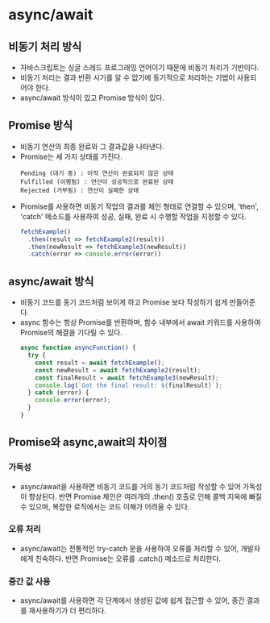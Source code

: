 # async/await
## 비동기 처리 방식
- 자바스크립트는 싱글 스레드 프로그래밍 언어이기 때문에 비동기 처리가 기반이다.
- 비동기 처리는 결과 반환 시기를 알 수 없기에 동기적으로 처리하는 기법이 사용되어야 한다.
- async/await 방식이 있고 Promise 방식이 있다.

## Promise 방식
- 비동기 연산의 최종 완료와 그 결과값을 나타낸다.
- Promise는 세 가지 상태를 가진다.
  ```
  Pending (대기 중) : 아직 연산이 완료되지 않은 상태
  Fulfilled (이행됨) : 연산이 성공적으로 완료된 상태
  Rejected (거부됨) : 연산이 실패한 상태
  ```
- Promise를 사용하면 비동기 작업의 결과를 체인 형태로 연결할 수 있으며, 'then', 'catch' 메소드를 사용하여 성공, 실패, 완료 시 수행할 작업을 지정할 수 있다.
  ```js
  fetchExample()
    .then(result => fetchExample2(result))
    .then(newResult => fetchExample3(newResult))
    .catch(error => console.error(error))
  ```

## async/await 방식
- 비동기 코드를 동기 코드처럼 보이게 하고 Promise 보다 작성하기 쉽게 만들어준다.
- async 함수는 항상 Promise를 반환하며, 함수 내부에서 await 키워드를 사용하여 Promise의 해결을 기다릴 수 있다.
  ```js
  async function asyncFunction() {
    try {
      const result = await fetchExample();
      const newResult = await fetchExample2(result);
      const finalResult = await fetchExample3(newResult);
      console.log(`Got the final result: ${finalResult}`);
    } catch (error) {
      console.error(error);
    }
  }
  ```
## Promise와 async,await의 차이점
### 가독성
- async/await을 사용하면 비동기 코드를 거의 동기 코드처럼 작성할 수 있어 가독성이 향상된다. 반면 Promise 체인은 여러개의 .then() 호출로 인해 콜백 지옥에 빠질 수 있으며, 복잡한 로직에서는 코드 이해가 어려울 수 있다.
### 오류 처리
- async/await는 전통적인 try-catch 문을 사용하여 오류를 처리할 수 있어, 개발자에게 친숙하다. 반면 Promise는 오류를 .catch() 메소드로 처리한다.
### 중간 값 사용
- async/await를 사용하면 각 단계에서 생성된 값에 쉽게 접근할 수 있어, 중간 결과를 재사용하기가 더 편리하다.
